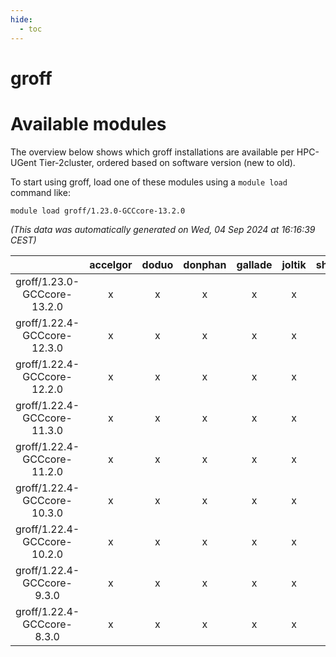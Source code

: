 ```yaml
---
hide:
  - toc
---
```


groff
=====

# Available modules


The overview below shows which groff installations are available per HPC-UGent Tier-2cluster, ordered based on software version (new to old).

To start using groff, load one of these modules using a `module load` command like:

```shell
module load groff/1.23.0-GCCcore-13.2.0
```

*(This data was automatically generated on Wed, 04 Sep 2024 at 16:16:39 CEST)*  

| |accelgor|doduo|donphan|gallade|joltik|shinx|skitty|
| :---: | :---: | :---: | :---: | :---: | :---: | :---: | :---: |
|groff/1.23.0-GCCcore-13.2.0|x|x|x|x|x|x|x|
|groff/1.22.4-GCCcore-12.3.0|x|x|x|x|x|x|x|
|groff/1.22.4-GCCcore-12.2.0|x|x|x|x|x|x|x|
|groff/1.22.4-GCCcore-11.3.0|x|x|x|x|x|x|x|
|groff/1.22.4-GCCcore-11.2.0|x|x|x|x|x|x|x|
|groff/1.22.4-GCCcore-10.3.0|x|x|x|x|x|-|x|
|groff/1.22.4-GCCcore-10.2.0|x|x|x|x|x|-|x|
|groff/1.22.4-GCCcore-9.3.0|x|x|x|x|x|-|x|
|groff/1.22.4-GCCcore-8.3.0|x|x|x|x|x|-|x|
